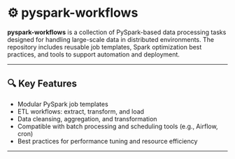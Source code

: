 # ⚙️ pyspark-workflows

**pyspark-workflows** is a collection of PySpark-based data processing tasks designed for handling large-scale data in distributed environments. The repository includes reusable job templates, Spark optimization best practices, and tools to support automation and deployment.

---

## 🔍 Key Features

- Modular PySpark job templates
- ETL workflows: extract, transform, and load
- Data cleansing, aggregation, and transformation
- Compatible with batch processing and scheduling tools (e.g., Airflow, cron)
- Best practices for performance tuning and resource efficiency

---

